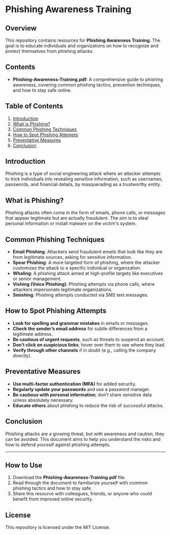 # Phishing Awareness Training

## Overview
This repository contains resources for **Phishing Awareness Training**. The goal is to educate individuals and organizations on how to recognize and protect themselves from phishing attacks.

## Contents
- **Phishing-Awareness-Training.pdf**: A comprehensive guide to phishing awareness, covering common phishing tactics, prevention techniques, and how to stay safe online.

## Table of Contents
1. [Introduction](#introduction)
2. [What is Phishing?](#what-is-phishing)
3. [Common Phishing Techniques](#common-phishing-techniques)
4. [How to Spot Phishing Attempts](#how-to-spot-phishing-attempts)
5. [Preventative Measures](#preventative-measures)
6. [Conclusion](#conclusion)

## Introduction
Phishing is a type of social engineering attack where an attacker attempts to trick individuals into revealing sensitive information, such as usernames, passwords, and financial details, by masquerading as a trustworthy entity.

## What is Phishing?
Phishing attacks often come in the form of emails, phone calls, or messages that appear legitimate but are actually fraudulent. The aim is to steal personal information or install malware on the victim's system.

## Common Phishing Techniques
- **Email Phishing**: Attackers send fraudulent emails that look like they are from legitimate sources, asking for sensitive information.
- **Spear Phishing**: A more targeted form of phishing, where the attacker customizes the attack to a specific individual or organization.
- **Whaling**: A phishing attack aimed at high-profile targets like executives or senior management.
- **Vishing (Voice Phishing)**: Phishing attempts via phone calls, where attackers impersonate legitimate organizations.
- **Smishing**: Phishing attempts conducted via SMS text messages.

## How to Spot Phishing Attempts
- **Look for spelling and grammar mistakes** in emails or messages.
- **Check the sender’s email address** for subtle differences from a legitimate address.
- **Be cautious of urgent requests**, such as threats to suspend an account.
- **Don’t click on suspicious links**; hover over them to see where they lead.
- **Verify through other channels** if in doubt (e.g., calling the company directly).

## Preventative Measures
- **Use multi-factor authentication (MFA)** for added security.
- **Regularly update your passwords** and use a password manager.
- **Be cautious with personal information**; don’t share sensitive data unless absolutely necessary.
- **Educate others** about phishing to reduce the risk of successful attacks.

## Conclusion
Phishing attacks are a growing threat, but with awareness and caution, they can be avoided. This document aims to help you understand the risks and how to defend yourself against phishing attempts.

---

## How to Use
1. Download the **Phishing-Awareness-Training.pdf** file.
2. Read through the document to familiarize yourself with common phishing tactics and how to stay safe.
3. Share this resource with colleagues, friends, or anyone who could benefit from improved online security.

## License
This repository is licensed under the MIT License.

